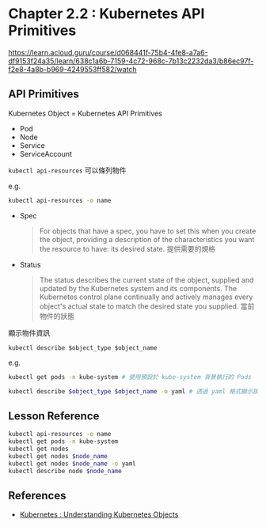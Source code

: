 # Chapter 2.2 : Kubernetes API Primitives

https://learn.acloud.guru/course/d068441f-75b4-4fe8-a7a6-df9153f24a35/learn/638c1a6b-7159-4c72-968c-7b13c2232da3/b86ec97f-f2e8-4a8b-b969-4249553ff582/watch

## API Primitives

Kubernetes Object = Kubernetes API Primitives

- Pod
- Node
- Service
- ServiceAccount

`kubectl api-resources` 可以條列物件

e.g.

```sh
kubectl api-resources -o name
```

- Spec
  
  > For objects that have a spec, you have to set this when you create the object, providing a description of the characteristics you want the resource to have: its desired state.
  提供需要的規格

- Status

  >The status describes the current state of the object, supplied and updated by the Kubernetes system and its components. The Kubernetes control plane continually and actively manages every object's actual state to match the desired state you supplied.
  當前物件的狀態

顯示物件資訊
```
kubectl describe $object_type $object_name
```

e.g.

```sh
kubectl get pods -n kube-system # 使用預設於 kube-system 背景執行的 Pods

kubectl describe $object_type $object_name -o yaml # 透過 yaml 格式顯示該物件所有屬性
```

## Lesson Reference

```sh
kubectl api-resources -o name
kubectl get pods -n kube-system
kubectl get nodes
kubectl get nodes $node_name
kubectl get nodes $node_name -o yaml
kubectl describe node $node_name
```

## References

- [Kubernetes : Understanding Kubernetes Objects](https://kubernetes.io/docs/concepts/overview/working-with-objects/kubernetes-objects/)